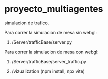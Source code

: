 # proyecto_multiagentes


simulacion de trafico.


Para correr la simulacion de mesa sin webgl:

1. /Server/trafficBase/server.py

Para correr la simulacion de mesa con webgl:

1. /Server/trafficBase/server_traffic.py

2. /vizualization (npm install,
npx vite)

